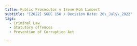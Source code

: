 ```yaml
---
title: Public Prosecutor v Irene Koh Limbert
subtitle: "[2022] SGDC 156 / Decision Date: 20\_July\_2022"
tags:
  - Criminal Law
  - Statutory offences
  - Prevention of Corruption Act

---
```

